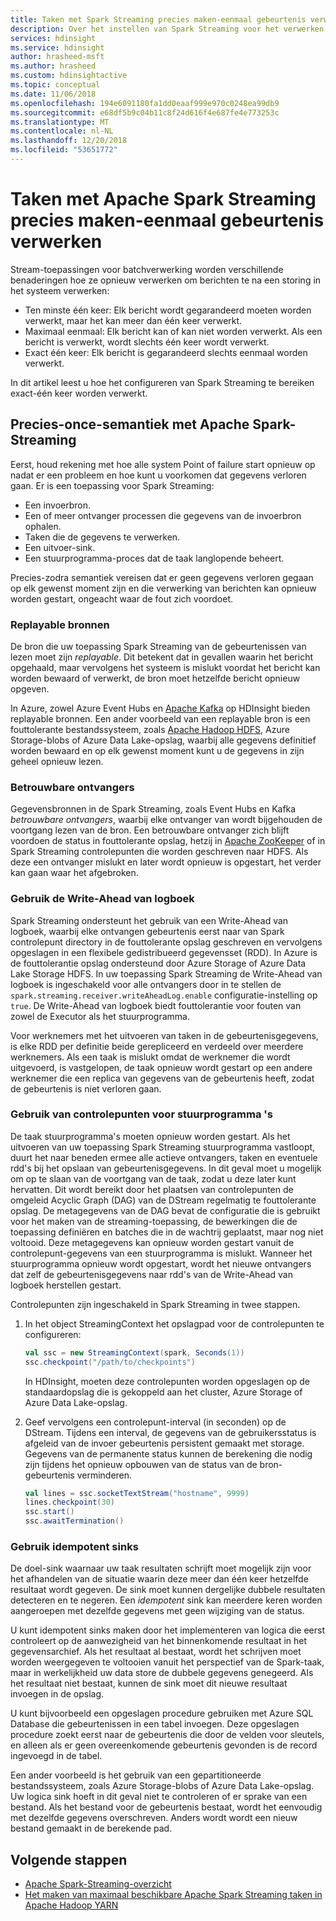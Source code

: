 ```yaml
---
title: Taken met Spark Streaming precies maken-eenmaal gebeurtenis verwerken - Azure HDInsight
description: Over het instellen van Spark Streaming voor het verwerken van een gebeurtenis slechts eenmaal.
services: hdinsight
ms.service: hdinsight
author: hrasheed-msft
ms.author: hrasheed
ms.custom: hdinsightactive
ms.topic: conceptual
ms.date: 11/06/2018
ms.openlocfilehash: 194e6091180fa1dd0eaaf999e970c0248ea99db9
ms.sourcegitcommit: e68df5b9c04b11c8f24d616f4e687fe4e773253c
ms.translationtype: MT
ms.contentlocale: nl-NL
ms.lasthandoff: 12/20/2018
ms.locfileid: "53651772"
---
```

# <a name="create-apache-spark-streaming-jobs-with-exactly-once-event-processing"></a>Taken met Apache Spark Streaming precies maken-eenmaal gebeurtenis verwerken

Stream-toepassingen voor batchverwerking worden verschillende benaderingen hoe ze opnieuw verwerken om berichten te na een storing in het systeem verwerken:

* Ten minste één keer: Elk bericht wordt gegarandeerd moeten worden verwerkt, maar het kan meer dan één keer verwerkt.
* Maximaal eenmaal: Elk bericht kan of kan niet worden verwerkt. Als een bericht is verwerkt, wordt slechts één keer wordt verwerkt.
* Exact één keer: Elk bericht is gegarandeerd slechts eenmaal worden verwerkt.

In dit artikel leest u hoe het configureren van Spark Streaming te bereiken exact-één keer worden verwerkt.

## <a name="exactly-once-semantics-with-apache-spark-streaming"></a>Precies-once-semantiek met Apache Spark-Streaming

Eerst, houd rekening met hoe alle system Point of failure start opnieuw op nadat er een probleem en hoe kunt u voorkomen dat gegevens verloren gaan. Er is een toepassing voor Spark Streaming:

* Een invoerbron.
* Een of meer ontvanger processen die gegevens van de invoerbron ophalen.
* Taken die de gegevens te verwerken.
* Een uitvoer-sink.
* Een stuurprogramma-proces dat de taak langlopende beheert.

Precies-zodra semantiek vereisen dat er geen gegevens verloren gegaan op elk gewenst moment zijn en die verwerking van berichten kan opnieuw worden gestart, ongeacht waar de fout zich voordoet.

### <a name="replayable-sources"></a>Replayable bronnen

De bron die uw toepassing Spark Streaming van de gebeurtenissen van lezen moet zijn *replayable*. Dit betekent dat in gevallen waarin het bericht opgehaald, maar vervolgens het systeem is mislukt voordat het bericht kan worden bewaard of verwerkt, de bron moet hetzelfde bericht opnieuw opgeven.

In Azure, zowel Azure Event Hubs en [Apache Kafka](https://kafka.apache.org/) op HDInsight bieden replayable bronnen. Een ander voorbeeld van een replayable bron is een fouttolerante bestandssysteem, zoals [Apache Hadoop HDFS](https://hadoop.apache.org/docs/r1.2.1/hdfs_design.html), Azure Storage-blobs of Azure Data Lake-opslag, waarbij alle gegevens definitief worden bewaard en op elk gewenst moment kunt u de gegevens in zijn geheel opnieuw lezen.

### <a name="reliable-receivers"></a>Betrouwbare ontvangers

Gegevensbronnen in de Spark Streaming, zoals Event Hubs en Kafka *betrouwbare ontvangers*, waarbij elke ontvanger van wordt bijgehouden de voortgang lezen van de bron. Een betrouwbare ontvanger zich blijft voordoen de status in fouttolerante opslag, hetzij in [Apache ZooKeeper](https://zookeeper.apache.org/) of in Spark Streaming controlepunten die worden geschreven naar HDFS. Als deze een ontvanger mislukt en later wordt opnieuw is opgestart, het verder kan gaan waar het afgebroken.

### <a name="use-the-write-ahead-log"></a>Gebruik de Write-Ahead van logboek

Spark Streaming ondersteunt het gebruik van een Write-Ahead van logboek, waarbij elke ontvangen gebeurtenis eerst naar van Spark controlepunt directory in de fouttolerante opslag geschreven en vervolgens opgeslagen in een flexibele gedistribueerd gegevensset (RDD). In Azure is de fouttolerantie opslag ondersteund door Azure Storage of Azure Data Lake Storage HDFS. In uw toepassing Spark Streaming de Write-Ahead van logboek is ingeschakeld voor alle ontvangers door in te stellen de `spark.streaming.receiver.writeAheadLog.enable` configuratie-instelling op `true`. De Write-Ahead van logboek biedt fouttolerantie voor fouten van zowel de Executor als het stuurprogramma.

Voor werknemers met het uitvoeren van taken in de gebeurtenisgegevens, is elke RDD per definitie beide gerepliceerd en verdeeld over meerdere werknemers. Als een taak is mislukt omdat de werknemer die wordt uitgevoerd, is vastgelopen, de taak opnieuw wordt gestart op een andere werknemer die een replica van gegevens van de gebeurtenis heeft, zodat de gebeurtenis is niet verloren gaan.

### <a name="use-checkpoints-for-drivers"></a>Gebruik van controlepunten voor stuurprogramma 's

De taak stuurprogramma's moeten opnieuw worden gestart. Als het uitvoeren van uw toepassing Spark Streaming stuurprogramma vastloopt, duurt het naar beneden ermee alle actieve ontvangers, taken en eventuele rdd's bij het opslaan van gebeurtenisgegevens. In dit geval moet u mogelijk om op te slaan van de voortgang van de taak, zodat u deze later kunt hervatten. Dit wordt bereikt door het plaatsen van controlepunten de omgeleid Acyclic Graph (DAG) van de DStream regelmatig te fouttolerante opslag. De metagegevens van de DAG bevat de configuratie die is gebruikt voor het maken van de streaming-toepassing, de bewerkingen die de toepassing definiëren en batches die in de wachtrij geplaatst, maar nog niet voltooid. Deze metagegevens kan opnieuw worden gestart vanuit de controlepunt-gegevens van een stuurprogramma is mislukt. Wanneer het stuurprogramma opnieuw wordt opgestart, wordt het nieuwe ontvangers dat zelf de gebeurtenisgegevens naar rdd's van de Write-Ahead van logboek herstellen gestart.

Controlepunten zijn ingeschakeld in Spark Streaming in twee stappen. 

1. In het object StreamingContext het opslagpad voor de controlepunten te configureren:

    ```Scala
    val ssc = new StreamingContext(spark, Seconds(1))
    ssc.checkpoint("/path/to/checkpoints")
    ```

    In HDInsight, moeten deze controlepunten worden opgeslagen op de standaardopslag die is gekoppeld aan het cluster, Azure Storage of Azure Data Lake-opslag.

2. Geef vervolgens een controlepunt-interval (in seconden) op de DStream. Tijdens een interval, de gegevens van de gebruikersstatus is afgeleid van de invoer gebeurtenis persistent gemaakt met storage. Gegevens van de permanente status kunnen de berekening die nodig zijn tijdens het opnieuw opbouwen van de status van de bron-gebeurtenis verminderen.

    ```Scala
    val lines = ssc.socketTextStream("hostname", 9999)
    lines.checkpoint(30)
    ssc.start()
    ssc.awaitTermination()
    ```

### <a name="use-idempotent-sinks"></a>Gebruik idempotent sinks

De doel-sink waarnaar uw taak resultaten schrijft moet mogelijk zijn voor het afhandelen van de situatie waarin deze meer dan één keer hetzelfde resultaat wordt gegeven. De sink moet kunnen dergelijke dubbele resultaten detecteren en te negeren. Een *idempotent* sink kan meerdere keren worden aangeroepen met dezelfde gegevens met geen wijziging van de status.

U kunt idempotent sinks maken door het implementeren van logica die eerst controleert op de aanwezigheid van het binnenkomende resultaat in het gegevensarchief. Als het resultaat al bestaat, wordt het schrijven moet worden weergegeven te voltooien vanuit het perspectief van de Spark-taak, maar in werkelijkheid uw data store de dubbele gegevens genegeerd. Als het resultaat niet bestaat, kunnen de sink moet dit nieuwe resultaat invoegen in de opslag. 

U kunt bijvoorbeeld een opgeslagen procedure gebruiken met Azure SQL Database die gebeurtenissen in een tabel invoegen. Deze opgeslagen procedure zoekt eerst naar de gebeurtenis die door de velden voor sleutels, en alleen als er geen overeenkomende gebeurtenis gevonden is de record ingevoegd in de tabel.

Een ander voorbeeld is het gebruik van een gepartitioneerde bestandssysteem, zoals Azure Storage-blobs of Azure Data Lake-opslag. Uw logica sink hoeft in dit geval niet te controleren of er sprake van een bestand. Als het bestand voor de gebeurtenis bestaat, wordt het eenvoudig met dezelfde gegevens overschreven. Anders wordt wordt een nieuw bestand gemaakt in de berekende pad.

## <a name="next-steps"></a>Volgende stappen

* [Apache Spark-Streaming-overzicht](apache-spark-streaming-overview.md)
* [Het maken van maximaal beschikbare Apache Spark Streaming taken in Apache Hadoop YARN](apache-spark-streaming-high-availability.md)
